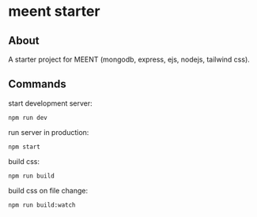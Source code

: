 # meent starter

## About

A starter project for MEENT (mongodb, express, ejs, nodejs, tailwind css).

## Commands

start development server:

```shell
npm run dev
```

run server in production:

```shell
npm start
```

build css:

```shell
npm run build
```

build css on file change:

```shell
npm run build:watch
```

